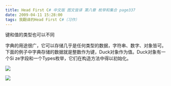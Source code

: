 ```yaml
---
title: Head First C# 中文版 图文皆译 第八章 枚举和集合 page337
date: 2009-04-11 15:28:00
tags: 我翻译的Head First C#（习作）
---
```

键和值的类型也可以不同

  

字典的用途很广，它可以存储几乎是任何类型的数据，字符串、数字、对象皆可。下面的例子中字典存储的数据就是整数作为键，Duck对象作为值。Duck对象有一个Si
ze字段和一个Types枚举，它们在构造方法中得以初始化。

  

![](https://p-blog.csdn.net/images/p_blog_csdn_net/cuipengfei1/EntryImages/20090411/2009-04-11_15-10-36.jpg)

![](https://p-blog.csdn.net/images/p_blog_csdn_net/cuipengfei1/EntryImages/20090411/2009-04-11_15-22-58.jpg)



